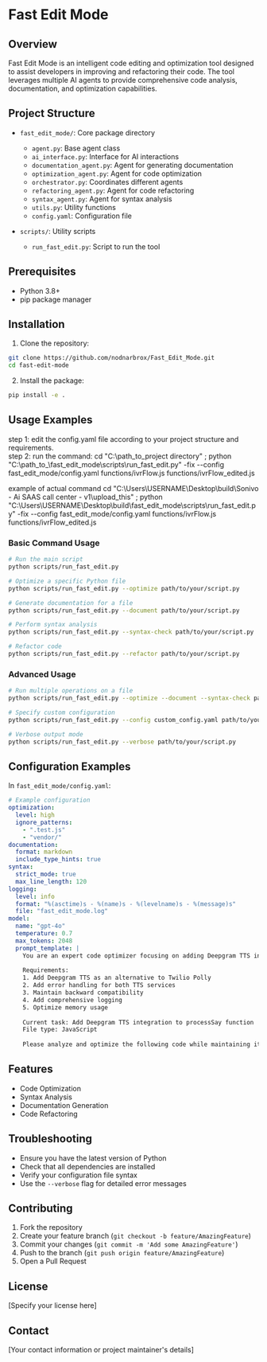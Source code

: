 # Fast Edit Mode


## Overview
Fast Edit Mode is an intelligent code editing and optimization tool designed to assist developers in improving and refactoring their code. The tool leverages multiple AI agents to provide comprehensive code analysis, documentation, and optimization capabilities.

## Project Structure
- `fast_edit_mode/`: Core package directory
  - `agent.py`: Base agent class
  - `ai_interface.py`: Interface for AI interactions
  - `documentation_agent.py`: Agent for generating documentation
  - `optimization_agent.py`: Agent for code optimization
  - `orchestrator.py`: Coordinates different agents
  - `refactoring_agent.py`: Agent for code refactoring
  - `syntax_agent.py`: Agent for syntax analysis
  - `utils.py`: Utility functions
  - `config.yaml`: Configuration file

- `scripts/`: Utility scripts
  - `run_fast_edit.py`: Script to run the tool

## Prerequisites
- Python 3.8+
- pip package manager

## Installation

1. Clone the repository:
```bash
git clone https://github.com/nodnarbrox/Fast_Edit_Mode.git
cd fast-edit-mode
```

2. Install the package:
```bash
pip install -e .
```

## Usage Examples
step 1: edit the config.yaml file according to your project structure and requirements.\
step 2: run the command: cd "C:\\path_to_project directory" ; python "C:\\path_to_\\fast_edit_mode\\scripts\\run_fast_edit.py" -fix --config fast\_edit\_mode/config.yaml functions/ivrFlow.js functions/ivrFlow\_edited.js

example of actual command cd "C:\Users\USERNAME\Desktop\build\Sonivo - Ai SAAS call center - v1\upload_this" ; python "C:\Users\USERNAME\Desktop\build\fast_edit_mode\scripts\run_fast_edit.py" -fix --config fast_edit_mode/config.yaml functions/ivrFlow.js functions/ivrFlow_edited.js
### Basic Command Usage
```bash
# Run the main script
python scripts/run_fast_edit.py

# Optimize a specific Python file
python scripts/run_fast_edit.py --optimize path/to/your/script.py

# Generate documentation for a file
python scripts/run_fast_edit.py --document path/to/your/script.py

# Perform syntax analysis
python scripts/run_fast_edit.py --syntax-check path/to/your/script.py

# Refactor code
python scripts/run_fast_edit.py --refactor path/to/your/script.py
```

### Advanced Usage
```bash
# Run multiple operations on a file
python scripts/run_fast_edit.py --optimize --document --syntax-check path/to/your/script.py

# Specify custom configuration
python scripts/run_fast_edit.py --config custom_config.yaml path/to/your/script.py

# Verbose output mode
python scripts/run_fast_edit.py --verbose path/to/your/script.py
```

## Configuration Examples
In `fast_edit_mode/config.yaml`:
```yaml
# Example configuration
optimization:
  level: high
  ignore_patterns:
    - ".test.js"
    - "vendor/"
documentation:
  format: markdown
  include_type_hints: true
syntax:
  strict_mode: true
  max_line_length: 120
logging:
  level: info
  format: "%(asctime)s - %(name)s - %(levelname)s - %(message)s"
  file: "fast_edit_mode.log"
model:
  name: "gpt-4o"
  temperature: 0.7
  max_tokens: 2048
  prompt_template: |
    You are an expert code optimizer focusing on adding Deepgram TTS integration to an existing IVR system.
    
    Requirements:
    1. Add Deepgram TTS as an alternative to Twilio Polly
    2. Add error handling for both TTS services
    3. Maintain backward compatibility
    4. Add comprehensive logging
    5. Optimize memory usage
    
    Current task: Add Deepgram TTS integration to processSay function
    File type: JavaScript
    
    Please analyze and optimize the following code while maintaining its core functionality.

```

## Features
- Code Optimization
- Syntax Analysis
- Documentation Generation
- Code Refactoring

## Troubleshooting
- Ensure you have the latest version of Python
- Check that all dependencies are installed
- Verify your configuration file syntax
- Use the `--verbose` flag for detailed error messages

## Contributing
1. Fork the repository
2. Create your feature branch (`git checkout -b feature/AmazingFeature`)
3. Commit your changes (`git commit -m 'Add some AmazingFeature'`)
4. Push to the branch (`git push origin feature/AmazingFeature`)
5. Open a Pull Request

## License
[Specify your license here]

## Contact
[Your contact information or project maintainer's details]
